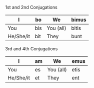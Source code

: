
1st and 2nd Conjugations

| I         | bo  | We        | bimus |
| --------- | --- | --------- | ----- |
| You       | bis | You (all) | bitis |
| He/She/it | bit | They      | bunt  |

3rd and 4th Conjugations

| I         | am  | We        | emus |
| --------- | --- | --------- | ---- |
| You       | es  | You (all) | etis |
| He/She/it | et  | They      | ent  |